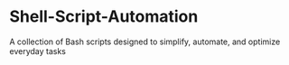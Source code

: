 # Shell-Script-Automation
A collection of Bash scripts designed to simplify, automate, and optimize everyday tasks 
